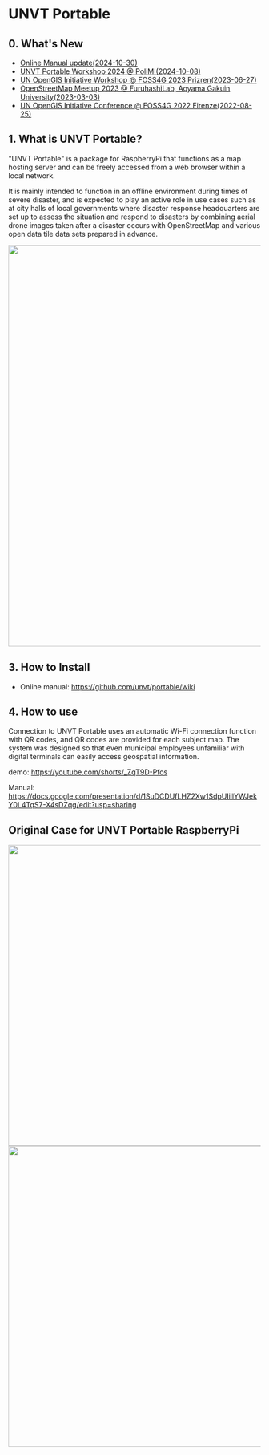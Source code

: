 # UNVT Portable

## 0. What's New
 * [Online Manual update(2024-10-30)](https://github.com/unvt/portable/wiki)
 * [UNVT Portable Workshop 2024 @ PoliMI(2024-10-08)](https://github.com/unvt/portable/issues/29)
 * [UN OpenGIS Initiative Workshop @ FOSS4G 2023 Prizren(2023-06-27)](https://github.com/unvt/portable/issues/23)
 * [OpenStreetMap Meetup 2023 @ FuruhashiLab, Aoyama Gakuin University(2023-03-03)](https://github.com/unvt/portable/issues/16)
 * [UN OpenGIS Initiative Conference @ FOSS4G 2022 Firenze(2022-08-25)](https://github.com/unvt/portable/issues/1)

## 1. What is UNVT Portable?

"UNVT Portable" is a package for RaspberryPi that functions as a map hosting server and can be freely accessed from a web browser within a local network.

It is mainly intended to function in an offline environment during times of severe disaster, and is expected to play an active role in use cases such as at city halls of local governments where disaster response headquarters are set up to assess the situation and respond to disasters by combining aerial drone images taken after a disaster occurs with OpenStreetMap and various open data tile data sets prepared in advance.

<img src="https://github.com/unvt/portable/blob/main/assets/img/UNVTportable_flow.png?raw=true" width="800" >


## 3. How to Install
* Online manual: https://github.com/unvt/portable/wiki


## 4. How to use

Connection to UNVT Portable uses an automatic Wi-Fi connection function with QR codes, and QR codes are provided for each subject map.
The system was designed so that even municipal employees unfamiliar with digital terminals can easily access geospatial information.

demo:
https://youtube.com/shorts/_ZqT9D-Pfos

Manual:
https://docs.google.com/presentation/d/1SuDCDUfLHZ2Xw1SdpUIillYWJekY0L4TqS7-X4sDZqg/edit?usp=sharing


## Original Case for UNVT Portable RaspberryPi
<img src="https://user-images.githubusercontent.com/416977/74690710-79dbc380-5223-11ea-9032-6dfe028c593e.jpg" width="600" >
<img src="https://user-images.githubusercontent.com/416977/75513899-82a97200-5a39-11ea-9065-26a139910b69.jpg" width="600" >


